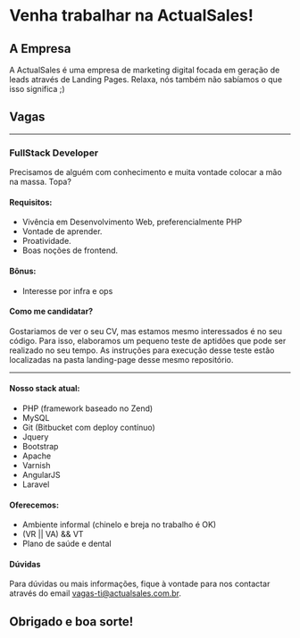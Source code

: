 # Venha trabalhar na ActualSales!

## A Empresa

A ActualSales é uma empresa de marketing digital focada em geração de leads através de Landing Pages.
Relaxa, nós também não sabíamos o que isso significa ;)

## Vagas
---
### FullStack Developer
Precisamos de alguém com conhecimento e muita vontade colocar a mão na massa. Topa?

#### Requisitos:
* Vivência em Desenvolvimento Web, preferencialmente PHP
* Vontade de aprender.
* Proatividade.
* Boas noções de frontend.

#### Bônus:
* Interesse por infra e ops

#### Como me candidatar?
Gostariamos de ver o seu CV, mas estamos mesmo interessados é no seu código.
Para isso, elaboramos um pequeno teste de aptidões que pode ser realizado no seu tempo.
As instruções para execução desse teste estão localizadas na pasta landing-page desse mesmo repositório.

---
#### Nosso stack atual:
- PHP (framework baseado no Zend)
- MySQL
- Git (Bitbucket com deploy contínuo)
- Jquery
- Bootstrap
- Apache
- Varnish
- AngularJS
- Laravel

#### Oferecemos:
- Ambiente informal (chinelo e breja no trabalho é OK)
- (VR || VA) && VT
- Plano de saúde e dental

#### Dúvidas
Para dúvidas ou mais informações, fique à vontade para nos contactar através do email <vagas-ti@actualsales.com.br>.


## Obrigado e boa sorte!
